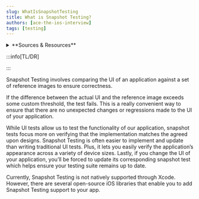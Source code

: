 ```yaml
---
slug: WhatIsSnapshotTesting
title: What is Snapshot Testing?
authors: [ace-the-ios-interview]
tags: [testing]
---
```


<details>
  <summary>**Sources & Resources**</summary>

  **Main Source:** [Ace the iOS Interview](https://aryamansharda.gumroad.com/l/tcvck)

  **Additional Sources:**

  **Further Reading:**

</details>

:::info[TL/DR]

:::

Snapshot Testing involves comparing the UI of an application against a set of reference images to ensure correctness.

If the difference between the actual UI and the reference image exceeds some custom threshold, the test fails. This is a really convenient way to ensure that there are no unexpected changes or regressions made to the UI of your application.

While UI tests allow us to test the functionality of our application, snapshot tests focus more on verifying that the implementation matches the agreed upon designs. Snapshot Testing is often easier to implement and update than writing traditional UI tests. Plus, it lets you easily verify the application’s appearance across a variety of device sizes. Lastly, if you change the UI of your application, you’ll be forced to update its corresponding snapshot test which helps ensure your testing suite remains up to date.

Currently, Snapshot Testing is not natively supported through Xcode. However, there are several open-source iOS libraries that enable you to add Snapshot Testing support to your app.
